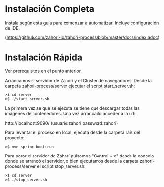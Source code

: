 # Instalación Completa

Instala según esta guía para comenzar a automatizar. Incluye configuración de IDE.

(https://github.com/zahori-io/zahori-process/blob/master/docs/index.adoc)

# Instalación Rápida

Ver prerequisitos en el punto anterior.

Arrancamos el servidor de Zahorí y el Cluster de navegadores. Desde la carpeta zahori-process/server ejecutar el script start_server.sh:

    >$ cd server
    >$ ./start_server.sh

La primera vez se que se ejecuta se tiene que descargar todas las imágenes de contenedores. Una vez arrancado acceder a la url:

http://localhost:9090/     (usuario:zahori password:zahori)



Para levantar el proceso en local, ejecuta desde la carpeta raíz del proyecto:

    >$ mvn spring-boot:run

Para parar el servidor de Zahorí pulsamos "Control + c" desde la consola donde se arrancó el servidor, o bien ejecutamos desde la carpeta zahori-process/server el script stop_server.sh:

    >$ cd server
    >$ ./stop_server.sh



